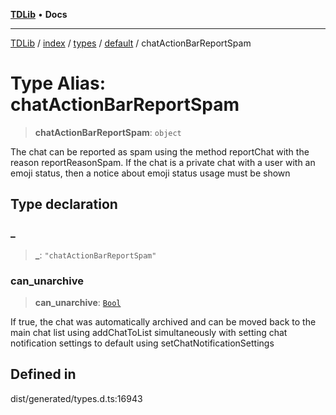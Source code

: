 [**TDLib**](../../../../../../README.md) • **Docs**

***

[TDLib](../../../../../../modules.md) / [index](../../../../../README.md) / [types](../../../README.md) / [default](../README.md) / chatActionBarReportSpam

# Type Alias: chatActionBarReportSpam

> **chatActionBarReportSpam**: `object`

The chat can be reported as spam using the method reportChat with the reason reportReasonSpam. If the chat is a private chat with a user with an emoji status, then a notice about emoji status usage must be shown

## Type declaration

### \_

> **\_**: `"chatActionBarReportSpam"`

### can\_unarchive

> **can\_unarchive**: [`Bool`](Bool.md)

If true, the chat was automatically archived and can be moved back to the main chat list using addChatToList simultaneously with setting chat notification settings to default using setChatNotificationSettings

## Defined in

dist/generated/types.d.ts:16943
